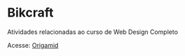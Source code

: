 # Bikcraft 

 Atividades relacionadas ao curso de Web Design Completo
 
 Acesse: [Origamid](https://www.origamid.com/planos/)
